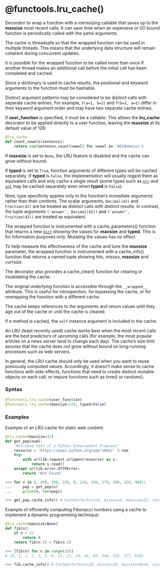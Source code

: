 # @functools.lru_cache()

Decorator to wrap a function with a memoizing callable that saves up to the **maxsize** most recent calls. It can save time when an expensive or I/O bound function is periodically called with the same arguments.

The cache is threadsafe so that the wrapped function can be used in multiple threads. This means that the underlying data structure will remain coherent during concurrent updates.

It is possible for the wrapped function to be called more than once if another thread makes an additional call before the initial call has been completed and cached.

Since a dictionary is used to cache results, the positional and keyword arguments to the function must be hashable.

Distinct argument patterns may be considered to be distinct calls with separate cache entries. For example, `f(a=1, b=2)` and `f(b=2, a=1)` differ in their keyword argument order and may have two separate cache entries.

If **user_function** is specified, it must be a callable. This allows the **lru_cache** decorator to be applied directly to a user function, leaving the **maxsize** at its default value of 128:

```python
@lru_cache
def count_vowels(sentence):
    return sum(sentence.count(vowel) for vowel in 'AEIOUaeiou')
```

If **maxsize** is set to `None`, the LRU feature is disabled and the cache can grow without bound.

If **typed** is set to `True`, function arguments of different types will be cached separately. If **typed** is `False`, the implementation will usually regard them as equivalent calls and only cache a single result (some types such as [`str`](/built-in-types/str/) and [`int`](/built-in-types/int/) may be cached separately even when **typed** is `False`).

Note, type specificity applies only to the function’s immediate arguments rather than their contents. The scalar arguments, `Decimal(42)` and `Fraction(42)` are be treated as distinct calls with distinct results. In contrast, the tuple arguments `('answer', Decimal(42))` and `('answer', Fraction(42))` are treated as equivalent.

The wrapped function is instrumented with a cache_parameters() function that returns a new [`dict`](/built-in-types/dict/) showing the values for **maxsize** and **typed**. This is for information purposes only. Mutating the values has no effect.

To help measure the effectiveness of the cache and tune the **maxsize** parameter, the wrapped function is instrumented with a cache_info() function that returns a named tuple showing *hits*, *misses*, **maxsize** and *currsize*.

The decorator also provides a cache_clear() function for clearing or invalidating the cache.

The original underlying function is accessible through the `__wrapped__` attribute. This is useful for introspection, for bypassing the cache, or for rewrapping the function with a different cache.

The cache keeps references to the arguments and return values until they age out of the cache or until the cache is cleared.

If a method is cached, the `self` instance argument is included in the cache.

An LRU (least recently used) cache works best when the most recent calls are the best predictors of upcoming calls (for example, the most popular articles on a news server tend to change each day). The cache’s size limit assures that the cache does not grow without bound on long-running processes such as web servers.

In general, the LRU cache should only be used when you want to reuse previously computed values. Accordingly, it doesn’t make sense to cache functions with side-effects, functions that need to create distinct mutable objects on each call, or impure functions such as time() or random().

### Syntax

```python
@functools.lru_cache(user_function)
@functools.lru_cache(maxsize=128, typed=False)
```

### Examples

Example of an LRU cache for static web content:

```python
@lru_cache(maxsize=32)
def get_pep(num):
    'Retrieve text of a Python Enhancement Proposal'
    resource = 'https://peps.python.org/pep-%04d/' % num
    try:
        with urllib.request.urlopen(resource) as s:
            return s.read()
    except urllib.error.HTTPError:
        return 'Not Found'

>>> for n in 8, 290, 308, 320, 8, 218, 320, 279, 289, 320, 9991:
...     pep = get_pep(n)
...     print(n, len(pep))

>>> get_pep.cache_info() # CacheInfo(hits=3, misses=8, maxsize=32, currsize=8)
```

Example of efficiently computing Fibonacci numbers using a cache to implement a dynamic programming technique:

```python
@lru_cache(maxsize=None)
def fib(n):
    if n < 2:
        return n
    return fib(n-1) + fib(n-2)

>>> [fib(n) for n in range(16)]
# [0, 1, 1, 2, 3, 5, 8, 13, 21, 34, 55, 89, 144, 233, 377, 610]

>>> fib.cache_info() # CacheInfo(hits=28, misses=16, maxsize=None, currsize=16)
```
